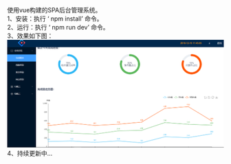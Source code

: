 使用vue构建的SPA后台管理系统。  
1、安装：执行 ‘ npm install’ 命令。  
2、运行：执行 ‘ npm run dev’ 命令。  
3、效果如下图：     
![image](https://github.com/zjp2017/vue-admin/blob/master/vue-admin/images/vue-admin-project.PNG)       
4、持续更新中...  
